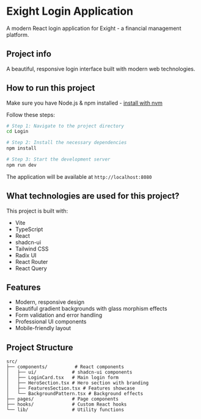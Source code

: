 # Exight Login Application

A modern React login application for Exight - a financial management platform.

## Project info

A beautiful, responsive login interface built with modern web technologies.

## How to run this project

Make sure you have Node.js & npm installed - [install with nvm](https://github.com/nvm-sh/nvm#installing-and-updating)

Follow these steps:

```sh
# Step 1: Navigate to the project directory
cd Login

# Step 2: Install the necessary dependencies
npm install

# Step 3: Start the development server
npm run dev
```

The application will be available at `http://localhost:8080`

## What technologies are used for this project?

This project is built with:

- Vite
- TypeScript
- React
- shadcn-ui
- Tailwind CSS
- Radix UI
- React Router
- React Query

## Features

- Modern, responsive design
- Beautiful gradient backgrounds with glass morphism effects
- Form validation and error handling
- Professional UI components
- Mobile-friendly layout

## Project Structure

```
src/
├── components/          # React components
│   ├── ui/             # shadcn-ui components
│   ├── LoginCard.tsx   # Main login form
│   ├── HeroSection.tsx # Hero section with branding
│   ├── FeaturesSection.tsx # Features showcase
│   └── BackgroundPattern.tsx # Background effects
├── pages/              # Page components
├── hooks/              # Custom React hooks
└── lib/                # Utility functions
```